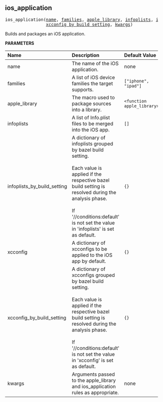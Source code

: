<!-- Generated with Stardoc: http://skydoc.bazel.build -->



<a id="ios_application"></a>

## ios_application

<pre>
ios_application(<a href="#ios_application-name">name</a>, <a href="#ios_application-families">families</a>, <a href="#ios_application-apple_library">apple_library</a>, <a href="#ios_application-infoplists">infoplists</a>, <a href="#ios_application-infoplists_by_build_setting">infoplists_by_build_setting</a>, <a href="#ios_application-xcconfig">xcconfig</a>,
                <a href="#ios_application-xcconfig_by_build_setting">xcconfig_by_build_setting</a>, <a href="#ios_application-kwargs">kwargs</a>)
</pre>

Builds and packages an iOS application.

**PARAMETERS**


| Name  | Description | Default Value |
| :------------- | :------------- | :------------- |
| <a id="ios_application-name"></a>name |  The name of the iOS application.   |  none |
| <a id="ios_application-families"></a>families |  A list of iOS device families the target supports.   |  `["iphone", "ipad"]` |
| <a id="ios_application-apple_library"></a>apple_library |  The macro used to package sources into a library.   |  `<function apple_library>` |
| <a id="ios_application-infoplists"></a>infoplists |  A list of Info.plist files to be merged into the iOS app.   |  `[]` |
| <a id="ios_application-infoplists_by_build_setting"></a>infoplists_by_build_setting |  A dictionary of infoplists grouped by bazel build setting.<br><br>Each value is applied if the respective bazel build setting is resolved during the analysis phase.<br><br>If '//conditions:default' is not set the value in 'infoplists' is set as default.   |  `{}` |
| <a id="ios_application-xcconfig"></a>xcconfig |  A dictionary of xcconfigs to be applied to the iOS app by default.   |  `{}` |
| <a id="ios_application-xcconfig_by_build_setting"></a>xcconfig_by_build_setting |  A dictionary of xcconfigs grouped by bazel build setting.<br><br>Each value is applied if the respective bazel build setting is resolved during the analysis phase.<br><br>If '//conditions:default' is not set the value in 'xcconfig' is set as default.   |  `{}` |
| <a id="ios_application-kwargs"></a>kwargs |  Arguments passed to the apple_library and ios_application rules as appropriate.   |  none |


